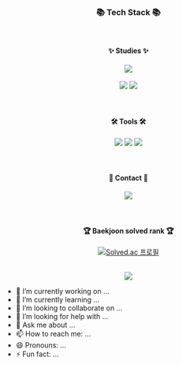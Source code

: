 <div align=center>
   <h3>📚 Tech Stack 📚</h3>
   <br>
   <h4>✨ Studies ✨</h4>
</div>
<div align="center">
   <img src="https://img.shields.io/badge/Spring-6DB33F?style=flat&logo=spring&logoColor=white" />
   <br><br>
   <img src="https://img.shields.io/badge/MySQL-4479A1?style=flat&logo=MySQL&logoColor=white" />
   <img src="https://img.shields.io/badge/PostgreSQL-4479A1?style=flat&logo=PostgreSQL&logoColor=white" />
</div>
<br><br>

<div align=center>
   <h4>🛠 Tools 🛠</h4>
</div>
<div align=center>
   <img src="https://img.shields.io/badge/IntelliJ IDEA-000000?style=flat&logo=intellijidea&logoColor=white"/>
   <img src="https://img.shields.io/badge/AWS-232F3E?style=flat&logo=AmazonAWS&logoColor=white" />
   <img src="https://img.shields.io/badge/GitHub-181717?style=flat&logo=GitHub&logoColor=white" />
</div>
<br><br>

<div align=center>
   <h4>🎨 Contact 🎨</h4>
</div>
<div align=center>
   <a href="mailto:gowoo123@naver.com">
      <img src="https://img.shields.io/badge/Messenger-00B2FF?style=flat&logo=Gmail&logoColor=white" />
   </a>
   <br>
</div>
<br><br>

<div align=center>
   <h4>🏆 Baekjoon solved rank 🏆</h4>

[![Solved.ac 프로필](http://mazassumnida.wtf/api/mini/generate_badge?boj=duddn2012)](https://solved.ac/duddn2012)
</div>
<br>
<div align=center>
   <img src="https://github-readme-stats.vercel.app/api/top-langs/?username=duddn2012&layout=compact">
</div>

- 🔭 I’m currently working on ...
- 🌱 I’m currently learning ...
- 👯 I’m looking to collaborate on ...
- 🤔 I’m looking for help with ...
- 💬 Ask me about ...
- 📫 How to reach me: ...
- 😄 Pronouns: ...
- ⚡ Fun fact: ...
